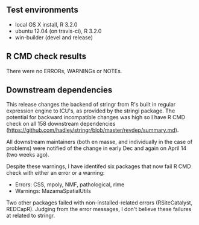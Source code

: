 ## Test environments
* local OS X install, R 3.2.0
* ubuntu 12.04 (on travis-ci), R 3.2.0
* win-builder (devel and release)

## R CMD check results
There were no ERRORs, WARNINGs or NOTEs. 

## Downstream dependencies
This release changes the backend of stringr from R's built in regular 
expression engine to ICU's, as provided by the stringi package. The potential 
for backward incompatible changes was high so I have R CMD check on all 158 
downstream dependencies (https://github.com/hadley/stringr/blob/master/revdep/summary.md). 

All downstream maintainers (both en masse, and individually in the case of 
problems) were notified of the change in early Dec and again on April 14
(two weeks ago). 

Despite these warnings, I have identifed six packages that now fail R CMD 
check with either an error or a warning:

* Errors: CSS, mpoly, NMF, pathological, rlme
* Warnings: MazamaSpatialUtils

Two other packages failed with non-installed-related errors (RSiteCatalyst, 
REDCapR). Judging from the error messages, I don't believe these failures
at related to stringr.
